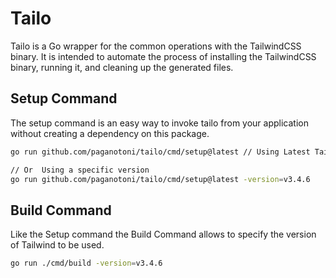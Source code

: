 # Tailo

Tailo is a Go wrapper for the common operations with the TailwindCSS binary. It is intended to automate the process of installing the TailwindCSS binary, running it, and cleaning up the generated files.

## Setup Command
The setup command is an easy way to invoke tailo from your application without creating a dependency on this package.

```sh
go run github.com/paganotoni/tailo/cmd/setup@latest // Using Latest Tailwind

// Or  Using a specific version
go run github.com/paganotoni/tailo/cmd/setup@latest -version=v3.4.6
```

## Build Command
Like the Setup command the Build Command allows to specify the version of Tailwind to be used.

```sh
go run ./cmd/build -version=v3.4.6
```
